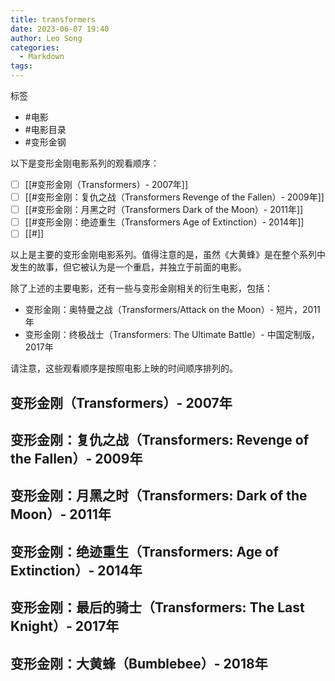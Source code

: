 ```yaml
---
title: transformers
date: 2023-06-07 19:40
author: Leo Song
categories:
  - Markdown
tags:
---
```


标签

- #电影 
- #电影目录 
- #变形金钢

以下是变形金刚电影系列的观看顺序：

- [ ] [[#变形金刚（Transformers）- 2007年]]
- [ ] [[#变形金刚：复仇之战（Transformers Revenge of the Fallen）- 2009年]]
- [ ] [[#变形金刚：月黑之时（Transformers Dark of the Moon）- 2011年]]
- [ ] [[#变形金刚：绝迹重生（Transformers Age of Extinction）- 2014年]]
- [ ] [[#]]

以上是主要的变形金刚电影系列。值得注意的是，虽然《大黄蜂》是在整个系列中发生的故事，但它被认为是一个重启，并独立于前面的电影。

除了上述的主要电影，还有一些与变形金刚相关的衍生电影，包括：

- 变形金刚：奥特曼之战（Transformers/Attack on the Moon）- 短片，2011年
- 变形金刚：终极战士（Transformers: The Ultimate Battle）- 中国定制版，2017年

请注意，这些观看顺序是按照电影上映的时间顺序排列的。

## 变形金刚（Transformers）- 2007年
## 变形金刚：复仇之战（Transformers: Revenge of the Fallen）- 2009年
## 变形金刚：月黑之时（Transformers: Dark of the Moon）- 2011年
## 变形金刚：绝迹重生（Transformers: Age of Extinction）- 2014年
## 变形金刚：最后的骑士（Transformers: The Last Knight）- 2017年
## 变形金刚：大黄蜂（Bumblebee）- 2018年
